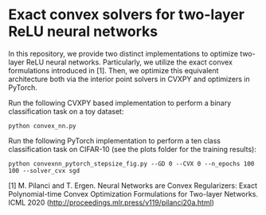 # Exact convex solvers for two-layer ReLU neural networks

In this repository, we provide two distinct implementations to optimize two-layer ReLU neural networks. Particularly, we utilize the exact convex formulations introduced in [1]. Then, we optimize this equivalent architecture both via the interior point solvers in CVXPY and optimizers in PyTorch.

Run the following CVXPY based implementation to perform a binary classification task on a toy dataset:

```` 
python convex_nn.py 
````

Run the following PyTorch implementation to perform a ten class classification task on CIFAR-10 (see the plots folder for the training results):

````
python convexnn_pytorch_stepsize_fig.py --GD 0 --CVX 0 --n_epochs 100 100 --solver_cvx sgd
````

[1] M. Pilanci and T. Ergen. Neural Networks are Convex Regularizers: Exact Polynomial-time Convex Optimization Formulations for Two-layer Networks. ICML 2020 (http://proceedings.mlr.press/v119/pilanci20a.html)
